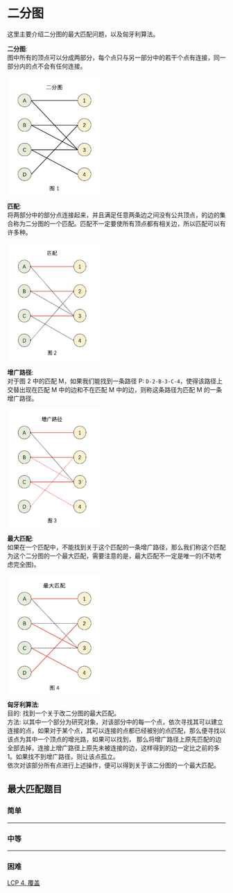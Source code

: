 # 二分图
这里主要介绍二分图的最大匹配问题，以及匈牙利算法。


**二分图**:  
图中所有的顶点可以分成两部分，每个点只与另一部分中的若干个点有连接，同一部分内的点不会有任何连接。

<img src="https://github.com/Mathstarry/Leetcode/blob/master/tags/bipartite-graph/img/pic1.png" width = "215" height = "275" alt="" align=center />


**匹配**:  
将两部分中的部分点连接起来，并且满足任意两条边之间没有公共顶点，的边的集合称为二分图的一个匹配。匹配不一定要使所有顶点都有相关边，所以匹配可以有许多种。

<img src="https://github.com/Mathstarry/Leetcode/blob/master/tags/bipartite-graph/img/pic2.png" width = "215" height = "275" alt="" align=center />

**增广路径**:  
对于图 2 中的匹配 M，如果我们能找到一条路径 P: `D-2-B-3-C-4`，使得该路径上交替出现在匹配 M 中的边和不在匹配 M 中的边，则称这条路径为匹配 M 的一条增广路径。

<img src="https://github.com/Mathstarry/Leetcode/blob/master/tags/bipartite-graph/img/pic3.png" width = "215" height = "275" alt="" align=center />

**最大匹配**:  
如果在一个匹配中，不能找到关于这个匹配的一条增广路径，那么我们称这个匹配为这个二分图的一个最大匹配，需要注意的是，最大匹配不一定是唯一的(不妨考虑完全图)。

<img src="https://github.com/Mathstarry/Leetcode/blob/master/tags/bipartite-graph/img/pic4.png" width = "215" height = "275" alt="" align=center />

**匈牙利算法**:  
目的: 找到一个关于改二分图的最大匹配。  
方法: 以其中一个部分为研究对象，对该部分中的每一个点，依次寻找其可以建立连接的点，如果对于某个点，其可以连接的点都已经被别的点匹配，那么便寻找以该点为其中一个顶点的增光路，如果可以找到，
那么将增广路径上原先匹配的边全部去掉，连接上增广路径上原先未被连接的边，这样得到的边一定比之前的多 1。如果找不到增广路径，则让该点孤立。  
依次对该部分所有点进行上述操作，便可以得到关于该二分图的一个最大匹配。

## 最大匹配题目

### 简单


---
### 中等


---
### 困难
[LCP 4. 覆盖](https://github.com/Mathstarry/Leetcode/tree/master/leetcodeCup/LCP0004_domino)  
